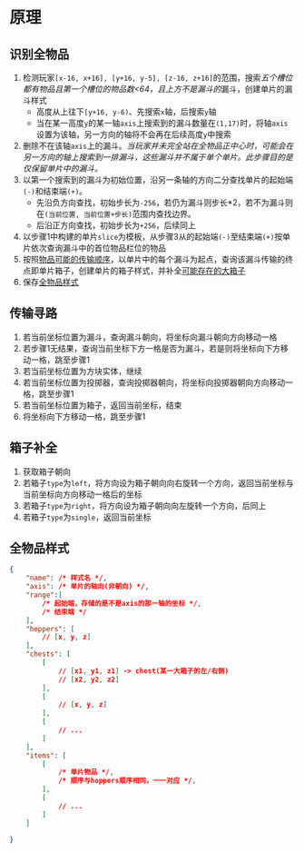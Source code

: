 # 原理

## 识别全物品

1. 检测玩家`[x-16, x+16], [y+16, y-5], [z-16, z+16]`的范围，搜索*五个槽位都有物品且第一个槽位的物品数<64，且上方不是漏斗的*漏斗，创建单片的漏斗样式
   - 高度从上往下`[y+16, y-6)`、先搜索`x`轴，后搜索`y`轴
   - 当在某一高度`y`的某一轴`axis`上搜索到的漏斗数量在`(1,17)`时，将轴`axis`设置为该轴，另一方向的轴将不会再在后续高度`y`中搜索
2. 删除不在该轴`axis`上的漏斗。*当玩家并未完全站在全物品正中心时，可能会在另一方向的轴上搜索到一排漏斗，这些漏斗并不属于单个单片。此步骤目的是仅保留单片中的漏斗。*
3. 以第一个搜索到的漏斗为初始位置，沿另一条轴的方向二分查找单片的起始端`(-)`和结束端`(+)`。
   - 先沿负方向查找，初始步长为`-256`，若仍为漏斗则步长*2，若不为漏斗则在`(当前位置, 当前位置+步长)`范围内查找边界。
   - 后沿正方向查找，初始步长为`+256`，后续同上
4. 以步骤1中构建的单片`slice`为模板，从步骤3从的起始端`(-)`至结束端`(+)`按单片依次查询漏斗中的首位物品栏位的物品
5. 按照[物品可能的传输顺序](#传输寻路)，以单片中的每个漏斗为起点，查询该漏斗传输的终点即单片箱子，创建单片的箱子样式，并补全[可能存在的大箱子](#箱子补全)
6. 保存[全物品样式](#全物品样式)

## 传输寻路

1. 若当前坐标位置为漏斗，查询漏斗朝向，将坐标向漏斗朝向方向移动一格
2. 若步骤1无结果，查询当前坐标下方一格是否为漏斗，若是则将坐标向下方移动一格，跳至步骤1
3. 若当前坐标位置为方块实体，继续
4. 若当前坐标位置为投掷器，查询投掷器朝向，将坐标向投掷器朝向方向移动一格，跳至步骤1
5. 若当前坐标位置为箱子，返回当前坐标，结束
6. 将坐标向下方移动一格，跳至步骤1

## 箱子补全

1. 获取箱子朝向
2. 若箱子`type`为`left`，将方向设为箱子朝向向右旋转一个方向，返回当前坐标与当前坐标向方向移动一格后的坐标
3. 若箱子`type`为`right`，将方向设为箱子朝向向左旋转一个方向，后同上
4. 若箱子`type`为`single`，返回当前坐标
   
## 全物品样式
```json
{
    "name": /* 样式名 */,
    "axis": /* 单片的轴向(非朝向) */,
    "range":[
        /* 起始端，存储的是不是axis的那一轴的坐标 */,
        /* 结束端 */
    ],
    "hoppers": [
        // [x, y, z]
    ],
    "chests": [
        [
            // [x1, y1, z1] -> chest(某一大箱子的左/右侧)
            // [x2, y2, z2]
        ],
        [
            // [x, y, z]
        ],
        [
            // ...
        ]
    ],
    "items": [
        [
            /* 单片物品 */,
            /* 顺序与hoppers顺序相同，一一对应 */,
        ],
        [
            // ...
        ]
    ]

}
```